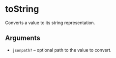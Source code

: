 # toString

Converts a value to its string representation.

## Arguments
- `jsonpath?` – optional path to the value to convert.

